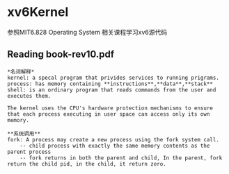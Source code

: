 # xv6Kernel
参照MIT6.828 Operating System 相关课程学习xv6源代码

## Reading book-rev10.pdf 
	*名词解释*
	kernel: a specal program that privides services to running prigrams.
	process: has memory containing **instructions**,**data**,**stack**
	shell: is an ordinary program that reads commands from the user and executes them. 

	The kernel uses the CPU's hardware protection mechanisms to ensure that each process executing in user space can access only its own memory. 

	**系统调用**
	fork: A process may create a new process using the fork system call. 
		-- child process with exactly the same memory contents as the parent process 
		-- fork returns in both the parent and child, In the parent, fork return the child pid, in the child, it return zero. 
